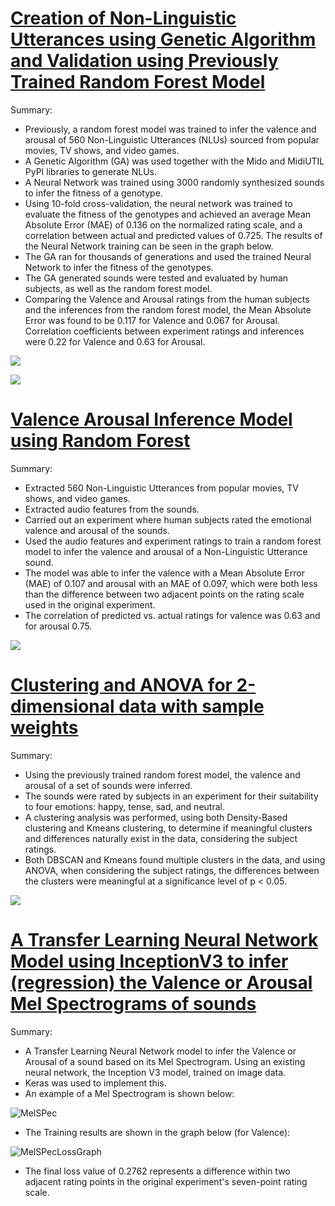 # [Creation of Non-Linguistic Utterances using Genetic Algorithm and Validation using Previously Trained Random Forest Model](https://github.com/AhmedKhota/GA-sound-generation)

Summary:

* Previously, a random forest model was trained to infer the valence and arousal of 560 Non-Linguistic Utterances (NLUs) sourced from popular movies, TV shows, and video games.
* A Genetic Algorithm (GA) was used together with the Mido and MidiUTIL PyPI libraries to generate NLUs.
* A Neural Network was trained using 3000 randomly synthesized sounds to infer the fitness of a genotype.
* Using 10-fold cross-validation, the neural network was trained to evaluate the fitness of the genotypes and achieved an average Mean Absolute Error (MAE) of 0.136 on the normalized rating scale, and a correlation between actual and predicted values of 0.725. The results of the Neural Network training can be seen in the graph below. 
* The GA ran for thousands of generations and used the trained Neural Network to infer the fitness of the genotypes.
* The GA generated sounds were tested and evaluated by human subjects, as well as the random forest model.
* Comparing the Valence and Arousal ratings from the human subjects and the inferences from the random forest model, the Mean Absolute Error was found to be 0.117 for Valence and 0.067 for Arousal. Correlation coefficients between experiment ratings and inferences were 0.22 for Valence and 0.63 for Arousal.

![](/images/NN2.png)

![](/images/snapshot_4.png)

# [Valence Arousal Inference Model using Random Forest](https://github.com/AhmedKhota/Valence_Arousal_Inference)

Summary:

* Extracted 560 Non-Linguistic Utterances from popular movies, TV shows, and video games.
* Extracted audio features from the sounds.
* Carried out an experiment where human subjects rated the emotional valence and arousal of the sounds.
* Used the audio features and experiment ratings to train a random forest model to infer the valence and arousal of a Non-Linguistic Utterance sound.
* The model was able to infer the valence with a Mean Absolute Error (MAE) of 0.107 and arousal with an MAE of 0.097, which were both less than the difference between two adjacent points on the rating scale used in the original experiment.
* The correlation of predicted vs. actual ratings for valence was 0.63 and for arousal 0.75.

![](/images/pvsascatters.png)

# [Clustering and ANOVA for 2-dimensional data with sample weights](https://github.com/AhmedKhota/Clustering_and_ANOVA)

Summary:

* Using the previously trained random forest model, the valence and arousal of a set of sounds were inferred.
* The sounds were rated by subjects in an experiment for their suitability to four emotions: happy, tense, sad, and neutral.
* A clustering analysis was performed, using both Density-Based clustering and Kmeans clustering, to determine if meaningful clusters and differences naturally exist in the data, considering the subject ratings.
* Both DBSCAN and Kmeans found multiple clusters in the data, and using ANOVA, when considering the subject ratings, the differences between the clusters were meaningful at a significance level of p < 0.05.

![](/images/clusterafsall.png)

# [A Transfer Learning Neural Network Model using InceptionV3 to infer (regression) the Valence or Arousal Mel Spectrograms of sounds](https://github.com/AhmedKhota/Transfer_Learning_NN_MelSPecSounds)

Summary:

* A Transfer Learning Neural Network model to infer the Valence or Arousal of a sound based on its Mel Spectrogram. Using an existing neural network, the Inception V3 model, trained on image data.
* Keras was used to implement this.
* An example of a Mel Spectrogram is shown below:

![MelSPec](/images/Star.Wars.Episode.4.A.New.Hope.1977.1080p.BrRip.x264.BOKUTOX.YIFY.mp4_77_1.wav.jpeg)

* The Training results are shown in the graph below (for Valence):

![MelSPecLossGraph](/images/MelSPecLossGraph.png)

* The final loss value of 0.2762 represents a difference within two adjacent rating points in the original experiment's seven-point rating scale.
